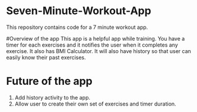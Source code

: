 # Seven-Minute-Workout-App
This repository contains code for a 7 minute workout app. 

#Overview of the app 
This app is a helpful app while training. You have a timer for each exercises and it notifies the user when it completes any exercise. It also has BMI Calculator. It will also have history so that user can easily know their past exercises. 

# Future of the app 
1. Add history activity to the app.
2. Allow user to create their own set of exercises and timer duration.
